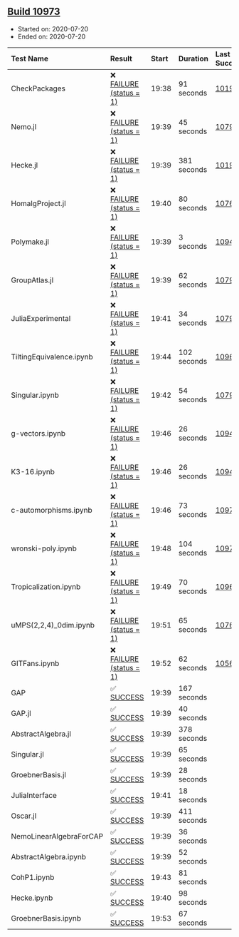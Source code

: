 ## [Build 10973](https://oscarci.mathematik.uni-kl.de/job/oscar/10973/)

* Started on: 2020-07-20
* Ended on: 2020-07-20

| Test Name    | Result | Start | Duration | Last Success | First Failure |
|:-------------|:-------|:------|:---------|:-------------|:--------------|
| CheckPackages | ❌ [FAILURE (status = 1)](https://oscarci.mathematik.uni-kl.de/job/oscar/10973/artifact/logs/build-10973/CheckPackages.log) | 19:38 | 91 seconds | [10197](https://oscarci.mathematik.uni-kl.de/job/oscar/10197/) | [10198](https://oscarci.mathematik.uni-kl.de/job/oscar/10198/) |
| Nemo.jl | ❌ [FAILURE (status = 1)](https://oscarci.mathematik.uni-kl.de/job/oscar/10973/artifact/logs/build-10973/Nemo.jl.log) | 19:39 | 45 seconds | [10790](https://oscarci.mathematik.uni-kl.de/job/oscar/10790/) | [10791](https://oscarci.mathematik.uni-kl.de/job/oscar/10791/) |
| Hecke.jl | ❌ [FAILURE (status = 1)](https://oscarci.mathematik.uni-kl.de/job/oscar/10973/artifact/logs/build-10973/Hecke.jl.log) | 19:39 | 381 seconds | [10197](https://oscarci.mathematik.uni-kl.de/job/oscar/10197/) | [10198](https://oscarci.mathematik.uni-kl.de/job/oscar/10198/) |
| HomalgProject.jl | ❌ [FAILURE (status = 1)](https://oscarci.mathematik.uni-kl.de/job/oscar/10973/artifact/logs/build-10973/HomalgProject.jl.log) | 19:40 | 80 seconds | [10765](https://oscarci.mathematik.uni-kl.de/job/oscar/10765/) | [10766](https://oscarci.mathematik.uni-kl.de/job/oscar/10766/) |
| Polymake.jl | ❌ [FAILURE (status = 1)](https://oscarci.mathematik.uni-kl.de/job/oscar/10973/artifact/logs/build-10973/Polymake.jl.log) | 19:39 | 3 seconds | [10948](https://oscarci.mathematik.uni-kl.de/job/oscar/10948/) | [10949](https://oscarci.mathematik.uni-kl.de/job/oscar/10949/) |
| GroupAtlas.jl | ❌ [FAILURE (status = 1)](https://oscarci.mathematik.uni-kl.de/job/oscar/10973/artifact/logs/build-10973/GroupAtlas.jl.log) | 19:39 | 62 seconds | [10790](https://oscarci.mathematik.uni-kl.de/job/oscar/10790/) | [10791](https://oscarci.mathematik.uni-kl.de/job/oscar/10791/) |
| JuliaExperimental | ❌ [FAILURE (status = 1)](https://oscarci.mathematik.uni-kl.de/job/oscar/10973/artifact/logs/build-10973/JuliaExperimental.log) | 19:41 | 34 seconds | [10790](https://oscarci.mathematik.uni-kl.de/job/oscar/10790/) | [10791](https://oscarci.mathematik.uni-kl.de/job/oscar/10791/) |
| TiltingEquivalence.ipynb | ❌ [FAILURE (status = 1)](https://oscarci.mathematik.uni-kl.de/job/oscar/10973/artifact/logs/build-10973/TiltingEquivalence.ipynb.log) | 19:44 | 102 seconds | [10962](https://oscarci.mathematik.uni-kl.de/job/oscar/10962/) | [10963](https://oscarci.mathematik.uni-kl.de/job/oscar/10963/) |
| Singular.ipynb | ❌ [FAILURE (status = 1)](https://oscarci.mathematik.uni-kl.de/job/oscar/10973/artifact/logs/build-10973/Singular.ipynb.log) | 19:42 | 54 seconds | [10790](https://oscarci.mathematik.uni-kl.de/job/oscar/10790/) | [10791](https://oscarci.mathematik.uni-kl.de/job/oscar/10791/) |
| g-vectors.ipynb | ❌ [FAILURE (status = 1)](https://oscarci.mathematik.uni-kl.de/job/oscar/10973/artifact/logs/build-10973/g-vectors.ipynb.log) | 19:46 | 26 seconds | [10948](https://oscarci.mathematik.uni-kl.de/job/oscar/10948/) | [10949](https://oscarci.mathematik.uni-kl.de/job/oscar/10949/) |
| K3-16.ipynb | ❌ [FAILURE (status = 1)](https://oscarci.mathematik.uni-kl.de/job/oscar/10973/artifact/logs/build-10973/K3-16.ipynb.log) | 19:46 | 26 seconds | [10948](https://oscarci.mathematik.uni-kl.de/job/oscar/10948/) | [10949](https://oscarci.mathematik.uni-kl.de/job/oscar/10949/) |
| c-automorphisms.ipynb | ❌ [FAILURE (status = 1)](https://oscarci.mathematik.uni-kl.de/job/oscar/10973/artifact/logs/build-10973/c-automorphisms.ipynb.log) | 19:46 | 73 seconds | [10972](https://oscarci.mathematik.uni-kl.de/job/oscar/10972/) | [10973](https://oscarci.mathematik.uni-kl.de/job/oscar/10973/) |
| wronski-poly.ipynb | ❌ [FAILURE (status = 1)](https://oscarci.mathematik.uni-kl.de/job/oscar/10973/artifact/logs/build-10973/wronski-poly.ipynb.log) | 19:48 | 104 seconds | [10971](https://oscarci.mathematik.uni-kl.de/job/oscar/10971/) | [10972](https://oscarci.mathematik.uni-kl.de/job/oscar/10972/) |
| Tropicalization.ipynb | ❌ [FAILURE (status = 1)](https://oscarci.mathematik.uni-kl.de/job/oscar/10973/artifact/logs/build-10973/Tropicalization.ipynb.log) | 19:49 | 70 seconds | [10968](https://oscarci.mathematik.uni-kl.de/job/oscar/10968/) | [10969](https://oscarci.mathematik.uni-kl.de/job/oscar/10969/) |
| uMPS(2,2,4)_0dim.ipynb | ❌ [FAILURE (status = 1)](https://oscarci.mathematik.uni-kl.de/job/oscar/10973/artifact/logs/build-10973/uMPS-2-2-4-_0dim.ipynb.log) | 19:51 | 65 seconds | [10765](https://oscarci.mathematik.uni-kl.de/job/oscar/10765/) | [10766](https://oscarci.mathematik.uni-kl.de/job/oscar/10766/) |
| GITFans.ipynb | ❌ [FAILURE (status = 1)](https://oscarci.mathematik.uni-kl.de/job/oscar/10973/artifact/logs/build-10973/GITFans.ipynb.log) | 19:52 | 62 seconds | [10566](https://oscarci.mathematik.uni-kl.de/job/oscar/10566/) | [10567](https://oscarci.mathematik.uni-kl.de/job/oscar/10567/) |
| GAP | ✅ [SUCCESS](https://oscarci.mathematik.uni-kl.de/job/oscar/10973/artifact/logs/build-10973/GAP.log) | 19:39 | 167 seconds |  |  |
| GAP.jl | ✅ [SUCCESS](https://oscarci.mathematik.uni-kl.de/job/oscar/10973/artifact/logs/build-10973/GAP.jl.log) | 19:39 | 40 seconds |  |  |
| AbstractAlgebra.jl | ✅ [SUCCESS](https://oscarci.mathematik.uni-kl.de/job/oscar/10973/artifact/logs/build-10973/AbstractAlgebra.jl.log) | 19:39 | 378 seconds |  |  |
| Singular.jl | ✅ [SUCCESS](https://oscarci.mathematik.uni-kl.de/job/oscar/10973/artifact/logs/build-10973/Singular.jl.log) | 19:39 | 65 seconds |  |  |
| GroebnerBasis.jl | ✅ [SUCCESS](https://oscarci.mathematik.uni-kl.de/job/oscar/10973/artifact/logs/build-10973/GroebnerBasis.jl.log) | 19:39 | 28 seconds |  |  |
| JuliaInterface | ✅ [SUCCESS](https://oscarci.mathematik.uni-kl.de/job/oscar/10973/artifact/logs/build-10973/JuliaInterface.log) | 19:41 | 18 seconds |  |  |
| Oscar.jl | ✅ [SUCCESS](https://oscarci.mathematik.uni-kl.de/job/oscar/10973/artifact/logs/build-10973/Oscar.jl.log) | 19:39 | 411 seconds |  |  |
| NemoLinearAlgebraForCAP | ✅ [SUCCESS](https://oscarci.mathematik.uni-kl.de/job/oscar/10973/artifact/logs/build-10973/NemoLinearAlgebraForCAP.log) | 19:39 | 36 seconds |  |  |
| AbstractAlgebra.ipynb | ✅ [SUCCESS](https://oscarci.mathematik.uni-kl.de/job/oscar/10973/artifact/logs/build-10973/AbstractAlgebra.ipynb.log) | 19:39 | 52 seconds |  |  |
| CohP1.ipynb | ✅ [SUCCESS](https://oscarci.mathematik.uni-kl.de/job/oscar/10973/artifact/logs/build-10973/CohP1.ipynb.log) | 19:43 | 81 seconds |  |  |
| Hecke.ipynb | ✅ [SUCCESS](https://oscarci.mathematik.uni-kl.de/job/oscar/10973/artifact/logs/build-10973/Hecke.ipynb.log) | 19:40 | 98 seconds |  |  |
| GroebnerBasis.ipynb | ✅ [SUCCESS](https://oscarci.mathematik.uni-kl.de/job/oscar/10973/artifact/logs/build-10973/GroebnerBasis.ipynb.log) | 19:53 | 67 seconds |  |  |
